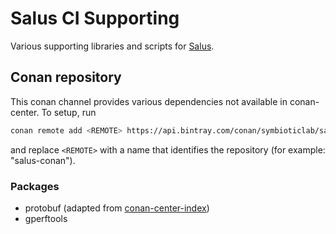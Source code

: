 # Salus CI Supporting

Various supporting libraries and scripts for [Salus](https://github.com/SymbioticLab/Salus).

## Conan repository

This conan channel provides various dependencies not available in conan-center.
To setup, run

```bash
conan remote add <REMOTE> https://api.bintray.com/conan/symbioticlab/salus-conan
```

and replace `<REMOTE>` with a name that identifies the repository (for example: "salus-conan").

### Packages

- protobuf (adapted from [conan-center-index](https://github.com/conan-io/conan-center-index))
- gperftools
